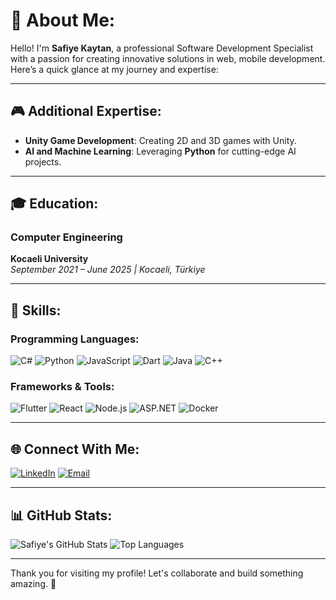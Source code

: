 # 💫 About Me:

Hello! I'm **Safiye Kaytan**, a professional Software Development Specialist with a passion for creating innovative solutions in web, mobile development. Here’s a quick glance at my journey and expertise:

---



## 🎮 Additional Expertise:

- **Unity Game Development**: Creating 2D and 3D games with Unity.
- **AI and Machine Learning**: Leveraging **Python** for cutting-edge AI projects.

---

## 🎓 Education:

### Computer Engineering  
**Kocaeli University**  
*September 2021 – June 2025 | Kocaeli, Türkiye*

---

## 🌟 Skills:

### Programming Languages:
![C#](https://img.shields.io/badge/-C%23-239120?logo=csharp&logoColor=white&style=flat-square)
![Python](https://img.shields.io/badge/-Python-3776AB?logo=python&logoColor=white&style=flat-square)
![JavaScript](https://img.shields.io/badge/-JavaScript-F7DF1E?logo=javascript&logoColor=black&style=flat-square)
![Dart](https://img.shields.io/badge/-Dart-0175C2?logo=dart&logoColor=white&style=flat-square)
![Java](https://img.shields.io/badge/-Java-007396?logo=java&logoColor=white&style=flat-square)
![C++](https://img.shields.io/badge/-C++-00599C?logo=cplusplus&logoColor=white&style=flat-square)

### Frameworks & Tools:
![Flutter](https://img.shields.io/badge/-Flutter-02569B?logo=flutter&logoColor=white&style=flat-square)
![React](https://img.shields.io/badge/-React-61DAFB?logo=react&logoColor=black&style=flat-square)
![Node.js](https://img.shields.io/badge/-Node.js-339933?logo=nodedotjs&logoColor=white&style=flat-square)
![ASP.NET](https://img.shields.io/badge/-ASP.NET-512BD4?logo=dotnet&logoColor=white&style=flat-square)
![Docker](https://img.shields.io/badge/-Docker-2496ED?logo=docker&logoColor=white&style=flat-square)


---

## 🌐 Connect With Me:

[![LinkedIn](https://img.shields.io/badge/-LinkedIn-0A66C2?logo=linkedin&logoColor=white&style=flat-square)](https://www.linkedin.com/in/safiye-kaytan-917025225/)
[![Email](https://img.shields.io/badge/-Email-D14836?logo=gmail&logoColor=white&style=flat-square)](mailto:safiyekytn@gmail.com)

---

## 📊 GitHub Stats:

![Safiye's GitHub Stats](https://github-readme-stats.vercel.app/api?username=safiyekaytan&show_icons=true&theme=radical)
![Top Languages](https://github-readme-stats.vercel.app/api/top-langs/?username=safiyekaytan&layout=compact&theme=radical)

---





Thank you for visiting my profile! Let's collaborate and build something amazing. 🚀
